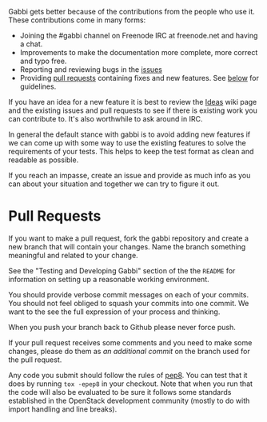 
Gabbi gets better because of the contributions from the people who use
it. These contributions come in many forms:

* Joining the #gabbi channel on Freenode IRC at freenode.net and
  having a chat.
* Improvements to make the documentation more complete, more correct
  and typo free.
* Reporting and reviewing bugs in the
  [issues](https://github.com/cdent/gabbi/issues)
* Providing [pull requests](https://github.com/cdent/gabbi/pulls)
  containing fixes and new features. See [below](#pull-requests) for
  guidelines.

If you have an idea for a new feature it is best to review the
[Ideas](https://github.com/cdent/gabbi/wiki/Ideas) wiki page and the
existing issues and pull requests to see if there is existing work you
can contribute to. It's also worthwhile to ask around in IRC.

In general the default stance with gabbi is to avoid adding new features
if we can come up with some way to use the existing features to solve
the requirements of your tests. This helps to keep the test format
as clean and readable as possible.

If you reach an impasse, create an issue and provide as much info as you
can about your situation and together we can try to figure it out.

# Pull Requests

If you want to make a pull request, fork the gabbi repository and create
a new branch that will contain your changes. Name the branch something
meaningful and related to your change.

See the "Testing and Developing Gabbi" section of the the `README` for
information on setting up a reasonable working environment.

You should provide verbose commit messages on each of your commits. You
should not feel obliged to squash your commits into one commit. We want
to the see the full expression of your process and thinking.

When you push your branch back to Github please never force push.

If your pull request receives some comments and you need to make some
changes, please do them as _an additional commit_ on the branch used for
the pull request.

Any code you submit should follow the rules of
[pep8](https://www.python.org/dev/peps/pep-0008/). You can test that
it does by running `tox -epep8` in your checkout. Note that when you
run that the code will also be evaluated to be sure it follows some
standards established in the OpenStack development community (mostly
to do with import handling and line breaks).
